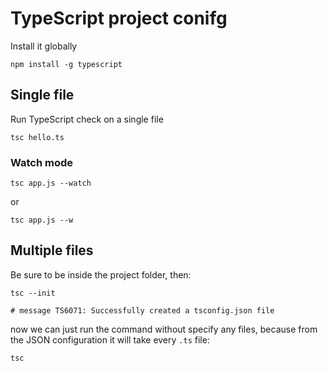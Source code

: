 # TypeScript project conifg

Install it globally

```shell
npm install -g typescript
```

## Single file

Run TypeScript check on a single file

```shell
tsc hello.ts
```

### Watch mode

```shell
tsc app.js --watch
```

or

```shell
tsc app.js --w
```

## Multiple files

Be sure to be inside the project folder, then:

```shell
tsc --init

# message TS6071: Successfully created a tsconfig.json file
```

now we can just run the command without specify any files, because from the JSON configuration it will take every `.ts` file:

```shell
tsc
```